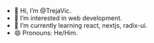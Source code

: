 - 👋 Hi, I’m @TrejaVic.
- 👀 I’m interested in web development.
- 🌱 I’m currently learning react, nextjs, radix-ui.
- 😄 Pronouns: He/Him.
